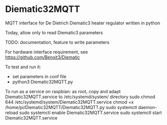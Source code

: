 # Diematic32MQTT
MQTT interface for De Dietrich Diematic3 heater regulator written in python

Today, allow only to read Diematic3 parameters

TODO: documentation, feature to write parameters

For hardware interface requirement, see https://github.com/Benoit3/Diematic

To test and run it:
- set parameters in conf file
- python3 Diematic32MQTT.py



To run as a service on raspbian:
as root, copy and adapt Diematic32MQTT.service to /etc/systemd/system/ directory
sudo chmod 644 /etc/systemd/system/Diematic32MQTT.service
chmod +x /home/pi/Diematic32MQTT/Diematic32MQTT.py
sudo systemctl daemon-reload
sudo systemctl enable Diematic32MQTT.service
sudo systemctl start Diematic32MQTT.service
